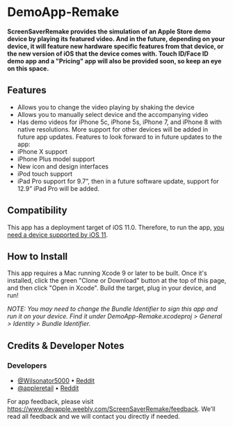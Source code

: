 # DemoApp-Remake
**ScreenSaverRemake provides the simulation of an Apple Store demo device by playing its featured video. And in the future, depending on your device, it will feature new hardware specific features from that device, or the new version of iOS that the device comes with. Touch ID/Face ID demo app and a "Pricing" app will also be provided soon, so keep an eye on this space.**

## Features 
 * Allows you to change the video playing by shaking the device
 * Allows you to manually select device and the accompanying video
 * Has demo videos for iPhone 5c, iPhone 5s, iPhone 7, and iPhone 8 with native resolutions. More support for other devices will be added in future app updates.
Features to look forward to in future updates to the app:
 * iPhone X support
 * iPhone Plus model support
 * New icon and design interfaces 
 * iPod touch support
 * iPad Pro support for 9.7”, then in a future software update, support for 12.9” iPad Pro will be added.

## Compatibility
This app has a deployment target of iOS 11.0. Therefore, to run the app, [you need a device supported by iOS 11](https://www.macrumors.com/2017/06/06/ios-11-compatible-iphone-ipad-ipod-models/).

## How to Install
This app requires a Mac running Xcode 9 or later to be built. Once it's installed, click the green "Clone or Download" button at the top of this page, and then click "Open in Xcode". Build the target, plug in your device, and run!

*NOTE: You may need to change the Bundle Identifier to sign this app and run it on your device. Find it under DemoApp-Remake.xcodeproj > General > Identity > Bundle Identifier.*

## Credits & Developer Notes
### Developers
 * [@Wilsonator5000](https://github.com/Wilsonator5000) • [Reddit](https://www.reddit.com/user/wilsonator5000-dev)
 * [@appleretail](https://github.com/appleretail) • [Reddit](https://www.reddit.com/user/berry_vis3107)
 
For app feedback, please visit https://www.devapple.weebly.com/ScreenSaverRemake/feedback. We'll read all feedback and we will contact you directly if needed.
